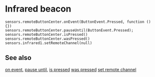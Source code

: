# Infrared beacon

```cards
sensors.remoteButtonCenter.onEvent(ButtonEvent.Pressed, function () {})
sensors.remoteButtonCenter.pauseUntil(ButtonEvent.Pressed);
sensors.remoteButtonCenter.isPressed()
sensors.remoteButtonCenter.wasPressed()
sensors.infrared1.setRemoteChannel(null)
```

## See also

[on event](/reference/sensors/beacon/on-event),
[pause until](/reference/sensors/beacon/pause-until),
[is pressed](/reference/sensors/beacon/is-pressed)
[was pressed](/reference/sensors/beacon/was-pressed)
[set remote channel](/reference/sensors/beacon/set-remote-channel)
